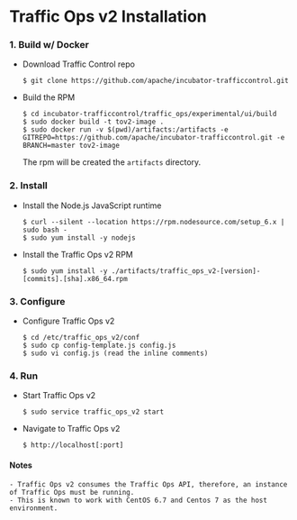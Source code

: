# Traffic Ops v2 Installation

### 1. Build w/ Docker

* Download Traffic Control repo

    ```
    $ git clone https://github.com/apache/incubator-trafficcontrol.git
    ```

* Build the RPM

    ```
    $ cd incubator-trafficcontrol/traffic_ops/experimental/ui/build
    $ sudo docker build -t tov2-image .
    $ sudo docker run -v $(pwd)/artifacts:/artifacts -e GITREPO=https://github.com/apache/incubator-trafficcontrol.git -e BRANCH=master tov2-image
    ```

    The rpm will be created the `artifacts` directory.

### 2. Install

* Install the Node.js JavaScript runtime

    ```
    $ curl --silent --location https://rpm.nodesource.com/setup_6.x | sudo bash -
    $ sudo yum install -y nodejs
    ```

* Install the Traffic Ops v2 RPM

    ```
    $ sudo yum install -y ./artifacts/traffic_ops_v2-[version]-[commits].[sha].x86_64.rpm
    ```

### 3. Configure

* Configure Traffic Ops v2

    ```
    $ cd /etc/traffic_ops_v2/conf
    $ sudo cp config-template.js config.js
    $ sudo vi config.js (read the inline comments)
    ```

### 4. Run

* Start Traffic Ops v2

    ```
    $ sudo service traffic_ops_v2 start
    ```

* Navigate to Traffic Ops v2

    ```
    $ http://localhost[:port]
    ```

#### Notes

    - Traffic Ops v2 consumes the Traffic Ops API, therefore, an instance of Traffic Ops must be running.
    - This is known to work with CentOS 6.7 and Centos 7 as the host environment.
